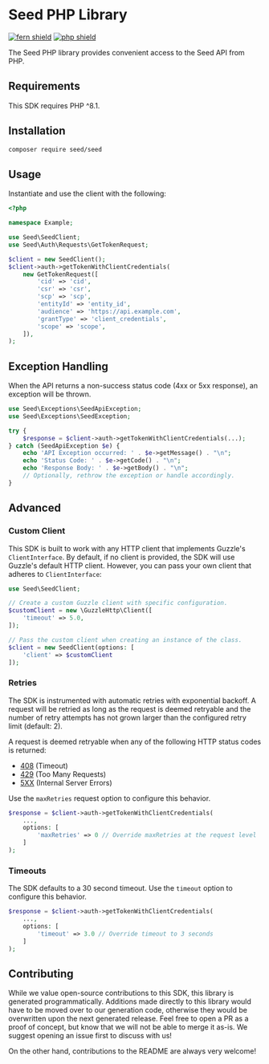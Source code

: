 # Seed PHP Library

[![fern shield](https://img.shields.io/badge/%F0%9F%8C%BF-Built%20with%20Fern-brightgreen)](https://buildwithfern.com?utm_source=github&utm_medium=github&utm_campaign=readme&utm_source=Seed%2FPHP)
[![php shield](https://img.shields.io/badge/php-packagist-pink)](https://packagist.org/packages/seed/seed)

The Seed PHP library provides convenient access to the Seed API from PHP.

## Requirements

This SDK requires PHP ^8.1.

## Installation

```sh
composer require seed/seed
```

## Usage

Instantiate and use the client with the following:

```php
<?php

namespace Example;

use Seed\SeedClient;
use Seed\Auth\Requests\GetTokenRequest;

$client = new SeedClient();
$client->auth->getTokenWithClientCredentials(
    new GetTokenRequest([
        'cid' => 'cid',
        'csr' => 'csr',
        'scp' => 'scp',
        'entityId' => 'entity_id',
        'audience' => 'https://api.example.com',
        'grantType' => 'client_credentials',
        'scope' => 'scope',
    ]),
);

```

## Exception Handling

When the API returns a non-success status code (4xx or 5xx response), an exception will be thrown.

```php
use Seed\Exceptions\SeedApiException;
use Seed\Exceptions\SeedException;

try {
    $response = $client->auth->getTokenWithClientCredentials(...);
} catch (SeedApiException $e) {
    echo 'API Exception occurred: ' . $e->getMessage() . "\n";
    echo 'Status Code: ' . $e->getCode() . "\n";
    echo 'Response Body: ' . $e->getBody() . "\n";
    // Optionally, rethrow the exception or handle accordingly.
}
```

## Advanced

### Custom Client

This SDK is built to work with any HTTP client that implements Guzzle's `ClientInterface`.
By default, if no client is provided, the SDK will use Guzzle's default HTTP client.
However, you can pass your own client that adheres to `ClientInterface`:

```php
use Seed\SeedClient;

// Create a custom Guzzle client with specific configuration.
$customClient = new \GuzzleHttp\Client([
    'timeout' => 5.0,
]);

// Pass the custom client when creating an instance of the class.
$client = new SeedClient(options: [
    'client' => $customClient
]);
```

### Retries

The SDK is instrumented with automatic retries with exponential backoff. A request will be retried as long
as the request is deemed retryable and the number of retry attempts has not grown larger than the configured
retry limit (default: 2).

A request is deemed retryable when any of the following HTTP status codes is returned:

- [408](https://developer.mozilla.org/en-US/docs/Web/HTTP/Status/408) (Timeout)
- [429](https://developer.mozilla.org/en-US/docs/Web/HTTP/Status/429) (Too Many Requests)
- [5XX](https://developer.mozilla.org/en-US/docs/Web/HTTP/Status/500) (Internal Server Errors)

Use the `maxRetries` request option to configure this behavior.

```php
$response = $client->auth->getTokenWithClientCredentials(
    ...,
    options: [
        'maxRetries' => 0 // Override maxRetries at the request level
    ]
);
```

### Timeouts

The SDK defaults to a 30 second timeout. Use the `timeout` option to configure this behavior.

```php
$response = $client->auth->getTokenWithClientCredentials(
    ...,
    options: [
        'timeout' => 3.0 // Override timeout to 3 seconds
    ]
);
```

## Contributing

While we value open-source contributions to this SDK, this library is generated programmatically.
Additions made directly to this library would have to be moved over to our generation code,
otherwise they would be overwritten upon the next generated release. Feel free to open a PR as
a proof of concept, but know that we will not be able to merge it as-is. We suggest opening
an issue first to discuss with us!

On the other hand, contributions to the README are always very welcome!
